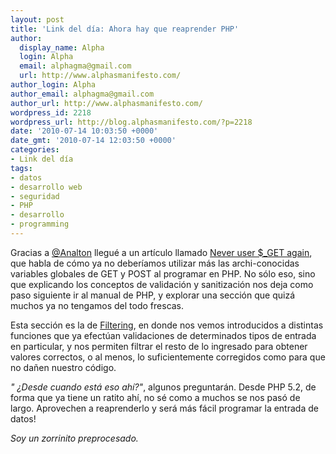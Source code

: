 ```yaml
---
layout: post
title: 'Link del día: Ahora hay que reaprender PHP'
author:
  display_name: Alpha
  login: Alpha
  email: alphagma@gmail.com
  url: http://www.alphasmanifesto.com/
author_login: Alpha
author_email: alphagma@gmail.com
author_url: http://www.alphasmanifesto.com/
wordpress_id: 2218
wordpress_url: http://blog.alphasmanifesto.com/?p=2218
date: '2010-07-14 10:03:50 +0000'
date_gmt: '2010-07-14 12:03:50 +0000'
categories:
- Link del día
tags:
- datos
- desarrollo web
- seguridad
- PHP
- desarrollo
- programming
---
```


Gracias a [@Analton](https://twitter.com/Analton) llegué a un artículo llamado [Never user $_GET again](http://www.phparch.com/2010/07/08/never-use-_get-again/), que habla de cómo ya no deberíamos utilizar más las archi-conocidas variables globales de GET y POST al programar en PHP. No sólo eso, sino que explicando los conceptos de validación y sanitización nos deja como paso siguiente ir al manual de PHP, y explorar una sección que quizá muchos ya no tengamos del todo frescas.

Esta sección es la de [Filtering](http://www.php.net/manual/en/book.filter.php), en donde nos vemos introducidos a distintas funciones que ya efectúan validaciones de determinados tipos de entrada en particular, y nos permiten filtrar el resto de lo ingresado para obtener valores correctos, o al menos, lo suficientemente corregidos como para que no dañen nuestro código.

_" ¿Desde cuando está eso ahí?"_, algunos preguntarán. Desde PHP 5.2, de forma que ya tiene un ratito ahí, no sé como a muchos se nos pasó de largo. Aprovechen a reaprenderlo y será más fácil programar la entrada de datos!

_Soy un zorrinito preprocesado._
